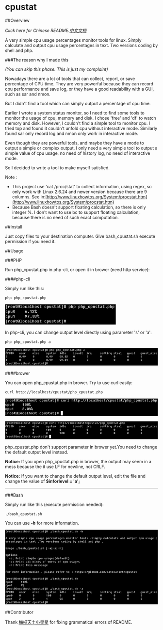 # cpustat
##Overview

_Click here for Chinese README.[中文文档](https://github.com/catscarlet/cpustat/blob/master/README_zh-cn.md)_

A very simple cpu usage percentages monitor tools for linux. Simply calculate and output cpu usage percentages in text. Two versions coding by shell and php.

###The reason why I made this

_(You can skip this phase. This is just my complaint)_

Nowadays there are a lot of tools that can collect, report, or save percentage of CPU time. They are very powerful because they can record cpu performance and save log, or they have a good readability with a GUI, such as sar and nmon.

But I didn't find a tool which can simply output a percentage of cpu time.

Earlier I wrote a system status monitor, so I need to find some tools to monitor the usage of cpu, memory and disk. I chose 'free' and 'df' to watch memory and disk. However, I couldn't find a simple tool to monitor cpu. I tried top and found it couldn't unfold cpu without interactive mode. Similarly found sar only record log and nmon only work in interactive mode.

Even though they are powerful tools, and maybe they have a mode to output a simple or complex output, I only need a very simple tool to output a simple value of cpu usage, no need of history log, no need of interactive mode.

So I decided to write a tool to make myself satisfied.

Note :
- This project use 'cat /proc/stat' to collect information, using regex, so only work with Linux 2.6.24 and newer version because there are 9 columns. See in:[http://www.linuxhowtos.org/System/procstat.htm](http://www.linuxhowtos.org/System/procstat.htm)
- Because Bash doesn't support floating calculation, so there is only integer %. I don't want to use bc to support floating calculation, because there is no need of such exact computation.

##Install

Just copy files to your destination computer. Give bash_cpustat.sh execute permission if you need it.

##Usage

###PHP

Run php_cpustat.php in php-cli, or open it in brower (need http service):

####php-cli

Simply run like this:

```
php php_cpustat.php
```

![php php_cpustat.php level=s](https://raw.githubusercontent.com/catscarlet/cpustat/master/snapshot/php_cpustat_s.png)

In php-cli, you can change output level directly using parameter 's' or 'a':

```
php php_cpustat.php a
```

![php php_cpustat.php level=-a](https://raw.githubusercontent.com/catscarlet/cpustat/master/snapshot/php_cpustat_a_a.png)

####brower

You can open php_cpustat.php in brower. Try to use curl easily:

```
curl http://localhost/cpustat/php_cpustat.php
```

![curl php_cpustat.php level=s](https://raw.githubusercontent.com/catscarlet/cpustat/master/snapshot/php_cpustat_s_curl.png)

![curl php_cpustat.php level=a](https://raw.githubusercontent.com/catscarlet/cpustat/master/snapshot/php_cpustat_a_curl.png)

php_cpustat.php don't support parameter in brower yet.You need to change the default output level instead.

**Notice:** If you open php_cpustat.php in brower, the output may seem in a mess because the it use LF for newline, not CRLF.

**Notice:** If you want to change the default output level, edit the file and change the value of **$inforlevel = 'a';**

--------------------------------------------------------------------------------

###Bash

Simply run like this (execute permission needed):

```
./bash_cpustat.sh
```

You can use **_-h_** for more information.

![bash_cpustat.sh](https://raw.githubusercontent.com/catscarlet/cpustat/master/snapshot/bash_cpustat.png)

##Contributor

Thank [梅桐天土小星星](http://weibo.com/p/1005051861229632) for fixing grammatical errors of README.
